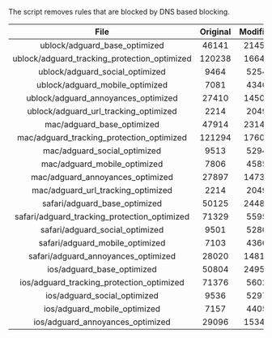 The script removes rules that are blocked by DNS based blocking.


| File | Original | Modified |
|:----:|:-----:|:-----:|
| ublock/adguard_base_optimized | 46141 | 21453 |
| ublock/adguard_tracking_protection_optimized | 120238 | 16643 |
| ublock/adguard_social_optimized | 9464 | 5254 |
| ublock/adguard_mobile_optimized | 7081 | 4346 |
| ublock/adguard_annoyances_optimized | 27410 | 14505 |
| ublock/adguard_url_tracking_optimized | 2214 | 2049 |
| mac/adguard_base_optimized | 47914 | 23140 |
| mac/adguard_tracking_protection_optimized | 121294 | 17601 |
| mac/adguard_social_optimized | 9513 | 5294 |
| mac/adguard_mobile_optimized | 7806 | 4585 |
| mac/adguard_annoyances_optimized | 27897 | 14739 |
| mac/adguard_url_tracking_optimized | 2214 | 2049 |
| safari/adguard_base_optimized | 50125 | 24487 |
| safari/adguard_tracking_protection_optimized | 71329 | 5595 |
| safari/adguard_social_optimized | 9501 | 5280 |
| safari/adguard_mobile_optimized | 7103 | 4366 |
| safari/adguard_annoyances_optimized | 28020 | 14812 |
| ios/adguard_base_optimized | 50804 | 24950 |
| ios/adguard_tracking_protection_optimized | 71376 | 5602 |
| ios/adguard_social_optimized | 9536 | 5297 |
| ios/adguard_mobile_optimized | 7157 | 4405 |
| ios/adguard_annoyances_optimized | 29096 | 15340 |
